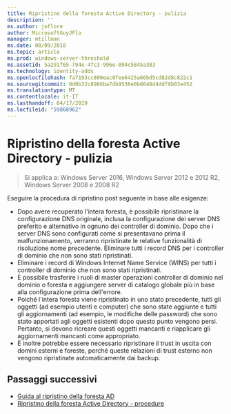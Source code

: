 ```yaml
---
title: Ripristino della foresta Active Directory - pulizia
description: ''
ms.author: joflore
author: MicrosoftGuyJFlo
manager: mtillman
ms.date: 08/09/2018
ms.topic: article
ms.prod: windows-server-threshold
ms.assetid: 5a291f65-794e-4fc3-996e-094c5845a383
ms.technology: identity-adds
ms.openlocfilehash: fa7193cc800eac0fee6425a66bd5cd82d8c822c1
ms.sourcegitcommit: 0d0b32c8986ba7db9536e0b8648d4ddf9b03e452
ms.translationtype: MT
ms.contentlocale: it-IT
ms.lasthandoff: 04/17/2019
ms.locfileid: "59868962"
---
```

# <a name="ad-forest-recovery---cleanup"></a>Ripristino della foresta Active Directory - pulizia

>Si applica a: Windows Server 2016, Windows Server 2012 e 2012 R2, Windows Server 2008 e 2008 R2

 Eseguire la procedura di ripristino post seguente in base alle esigenze:  
  
- Dopo avere recuperato l'intera foresta, è possibile ripristinare la configurazione DNS originale, inclusa la configurazione dei server DNS preferito e alternativo in ognuno dei controller di dominio. Dopo che i server DNS sono configurati come si presentavano prima il malfunzionamento, verranno ripristinate le relative funzionalità di risoluzione nome precedente. Eliminare tutti i record DNS per i controller di dominio che non sono stati ripristinati.  
- Eliminare i record di Windows Internet Name Service (WINS) per tutti i controller di dominio che non sono stati ripristinati.  
- È possibile trasferire i ruoli di master operazioni controller di dominio nel dominio o foresta e aggiungere server di catalogo globale più in base alla configurazione prima dell'errore.  
- Poiché l'intera foresta viene ripristinato in uno stato precedente, tutti gli oggetti (ad esempio utenti e computer) che sono state aggiunte e tutti gli aggiornamenti (ad esempio, le modifiche delle password) che sono stato apportati agli oggetti esistenti dopo questo punto vengono persi. Pertanto, si devono ricreare questi oggetti mancanti e riapplicare gli aggiornamenti mancanti come appropriato.  
- È inoltre potrebbe essere necessario ripristinare il trust in uscita con domini esterni e foreste, perché queste relazioni di trust esterno non vengono ripristinate automaticamente dai backup.

## <a name="next-steps"></a>Passaggi successivi

- [Guida al ripristino della foresta AD](AD-Forest-Recovery-Guide.md)
- [Ripristino della foresta Active Directory - procedure](AD-Forest-Recovery-Procedures.md)  
